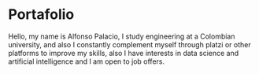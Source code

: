 # Portafolio
Hello, my name is Alfonso Palacio, I study engineering at a Colombian university, and also I constantly complement myself through platzi or other platforms 
to improve my skills, also I have interests in data science and artificial intelligence and I am open to job offers.
